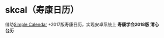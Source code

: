 # skcal（寿康日历）

借助<a href='http://www.simplemobiletools.com'>Simple Calendar</a> +2017版寿康日历，实现安卓系统上 <b>寿康学会2018版 清心台历</b>
